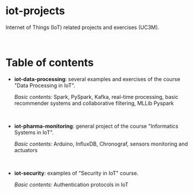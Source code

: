 # iot-projects
Internet of Things (IoT) related projects and exercises (UC3M).

<br/>

# Table of contents

- **iot-data-processing**: several examples and exercises of the course "Data Processing in IoT".

    *Basic contents:* Spark, PySpark, Kafka, real-time processing, basic recommender systems and collaborative filtering, MLLib Pyspark
   
   <br/> 

- **iot-pharma-monitoring**: general project of the course "Informatics Systems in IoT".

    *Basic contents:* Arduino, InfluxDB, Chronograf, sensors monitoring and actuators
    
    <br/>

- **iot-security**: examples of "Security in IoT" course.

    *Basic contents:* Authentication protocols in IoT
